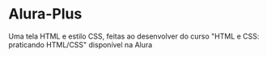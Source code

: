 # Alura-Plus
Uma tela HTML e estilo CSS, feitas ao desenvolver do curso "HTML e CSS: praticando HTML/CSS" disponível na Alura
